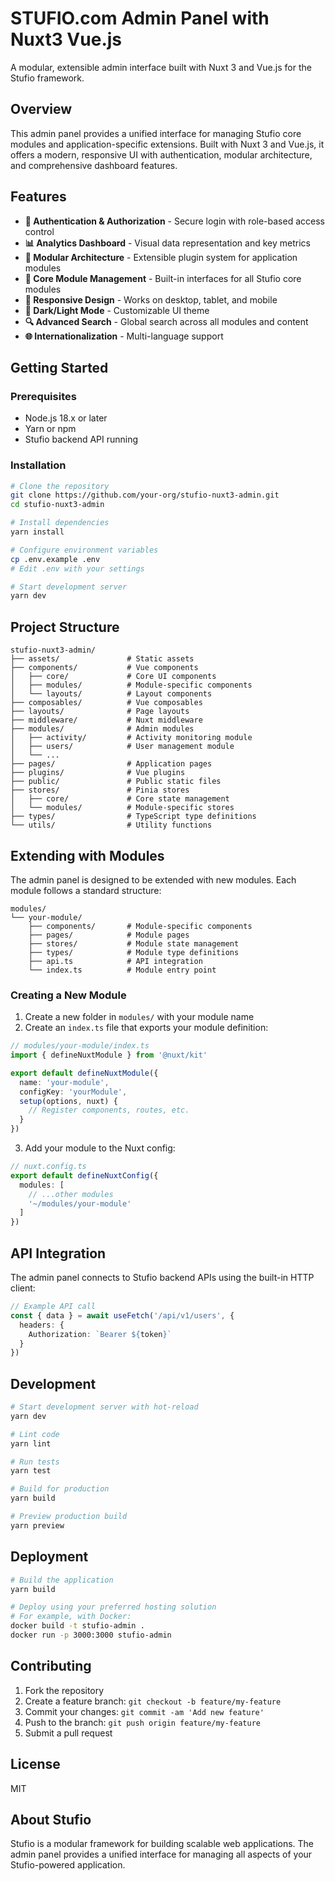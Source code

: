 # STUFIO.com Admin Panel with Nuxt3 Vue.js

A modular, extensible admin interface built with Nuxt 3 and Vue.js for the Stufio framework.

## Overview

This admin panel provides a unified interface for managing Stufio core modules and application-specific extensions. Built with Nuxt 3 and Vue.js, it offers a modern, responsive UI with authentication, modular architecture, and comprehensive dashboard features.

## Features

- **🔐 Authentication & Authorization** - Secure login with role-based access control
- **📊 Analytics Dashboard** - Visual data representation and key metrics
- **🧩 Modular Architecture** - Extensible plugin system for application modules
- **🔌 Core Module Management** - Built-in interfaces for all Stufio core modules
- **📱 Responsive Design** - Works on desktop, tablet, and mobile
- **🌙 Dark/Light Mode** - Customizable UI theme
- **🔍 Advanced Search** - Global search across all modules and content
- **🌐 Internationalization** - Multi-language support

## Getting Started

### Prerequisites

- Node.js 18.x or later
- Yarn or npm
- Stufio backend API running

### Installation

```bash
# Clone the repository
git clone https://github.com/your-org/stufio-nuxt3-admin.git
cd stufio-nuxt3-admin

# Install dependencies
yarn install

# Configure environment variables
cp .env.example .env
# Edit .env with your settings

# Start development server
yarn dev
```

## Project Structure

```
stufio-nuxt3-admin/
├── assets/               # Static assets
├── components/           # Vue components
│   ├── core/             # Core UI components
│   ├── modules/          # Module-specific components
│   └── layouts/          # Layout components
├── composables/          # Vue composables
├── layouts/              # Page layouts
├── middleware/           # Nuxt middleware
├── modules/              # Admin modules
│   ├── activity/         # Activity monitoring module
│   ├── users/            # User management module
│   └── ...
├── pages/                # Application pages
├── plugins/              # Vue plugins
├── public/               # Public static files
├── stores/               # Pinia stores
│   ├── core/             # Core state management
│   └── modules/          # Module-specific stores
├── types/                # TypeScript type definitions
└── utils/                # Utility functions
```

## Extending with Modules

The admin panel is designed to be extended with new modules. Each module follows a standard structure:

```
modules/
└── your-module/
    ├── components/       # Module-specific components
    ├── pages/            # Module pages
    ├── stores/           # Module state management
    ├── types/            # Module type definitions
    ├── api.ts            # API integration
    └── index.ts          # Module entry point
```

### Creating a New Module

1. Create a new folder in `modules/` with your module name
2. Create an `index.ts` file that exports your module definition:

```typescript
// modules/your-module/index.ts
import { defineNuxtModule } from '@nuxt/kit'

export default defineNuxtModule({
  name: 'your-module',
  configKey: 'yourModule',
  setup(options, nuxt) {
    // Register components, routes, etc.
  }
})
```

3. Add your module to the Nuxt config:

```typescript
// nuxt.config.ts
export default defineNuxtConfig({
  modules: [
    // ...other modules
    '~/modules/your-module'
  ]
})
```

## API Integration

The admin panel connects to Stufio backend APIs using the built-in HTTP client:

```typescript
// Example API call
const { data } = await useFetch('/api/v1/users', {
  headers: {
    Authorization: `Bearer ${token}`
  }
})
```

## Development

```bash
# Start development server with hot-reload
yarn dev

# Lint code
yarn lint

# Run tests
yarn test

# Build for production
yarn build

# Preview production build
yarn preview
```

## Deployment

```bash
# Build the application
yarn build

# Deploy using your preferred hosting solution
# For example, with Docker:
docker build -t stufio-admin .
docker run -p 3000:3000 stufio-admin
```

## Contributing

1. Fork the repository
2. Create a feature branch: `git checkout -b feature/my-feature`
3. Commit your changes: `git commit -am 'Add new feature'`
4. Push to the branch: `git push origin feature/my-feature`
5. Submit a pull request

## License

MIT

## About Stufio

Stufio is a modular framework for building scalable web applications. The admin panel provides a unified interface for managing all aspects of your Stufio-powered application.